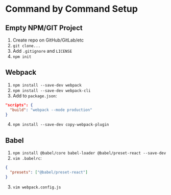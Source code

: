 # Command by Command Setup

## Empty NPM/GIT Project

1. Create repo on GitHub/GitLab/etc
2. `git clone...`
3. Add `.gitignore` and `LICENSE`
4. `npm init`

## Webpack

1. `npm install --save-dev webpack`
2. `npm install --save-dev webpack-cli`
3. Add to `package.json`:
```json
"scripts": {
  "build": "webpack --mode production"
}
```
4. `npm install --save-dev copy-webpack-plugin`

## Babel

1. `npm install @babel/core babel-loader @babel/preset-react --save-dev`
2. `vim .babelrc`:
```json
{
  "presets": ["@babel/preset-react"]
}
```
3. `vim webpack.config.js`


